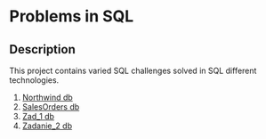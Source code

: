 # Problems in SQL

## Description
This project contains varied SQL challenges solved in SQL different technologies.

1. [Northwind db](Northwind_dbo)
2. [SalesOrders db](SalesOrders_dbo)
3. [Zad_1 db](Zad_1)
4. [Zadanie_2 db](Zadanie_2)

 